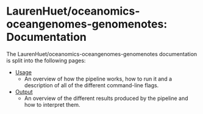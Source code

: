 # LaurenHuet/oceanomics-oceangenomes-genomenotes: Documentation

The LaurenHuet/oceanomics-oceangenomes-genomenotes documentation is split into the following pages:

- [Usage](usage.md)
  - An overview of how the pipeline works, how to run it and a description of all of the different command-line flags.
- [Output](output.md)
  - An overview of the different results produced by the pipeline and how to interpret them.

